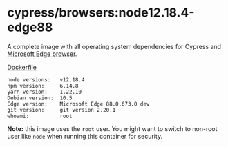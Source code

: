 # cypress/browsers:node12.18.4-edge88

A complete image with all operating system dependencies for Cypress and [Microsoft Edge browser](https://www.microsoftedgeinsider.com/en-us/download/?platform=linux-deb).

[Dockerfile](Dockerfile)

```text
node versions:   v12.18.4
npm version:     6.14.8
yarn version:    1.22.10
Debian version:  10.5
Edge version:    Microsoft Edge 88.0.673.0 dev
git version:     git version 2.20.1
whoami:          root
```

**Note:** this image uses the `root` user. You might want to switch to non-root
user like `node` when running this container for security.
